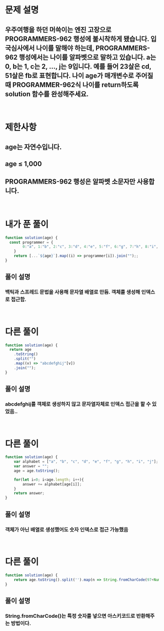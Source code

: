 # 문제 설명
## 우주여행을 하던 머쓱이는 엔진 고장으로 PROGRAMMERS-962 행성에 불시착하게 됐습니다. 입국심사에서 나이를 말해야 하는데, PROGRAMMERS-962 행성에서는 나이를 알파벳으로 말하고 있습니다. a는 0, b는 1, c는 2, ..., j는 9입니다. 예를 들어 23살은 cd, 51살은 fb로 표현합니다. 나이 age가 매개변수로 주어질 때 PROGRAMMER-962식 나이를 return하도록 solution 함수를 완성해주세요.

<br>

# 제한사항
## age는 자연수입니다.
## age ≤ 1,000
## PROGRAMMERS-962 행성은 알파벳 소문자만 사용합니다.

<br>

# 내가 푼 풀이

```js
function solution(age) {
  const programmer = {
        0:"a", 1:"b", 2:"c", 3:"d", 4:"e", 5:"f", 6:"g", 7:"h", 8:"i", 9:"j"
    }
    return [...`${age}`].map((i) => programmer[i]).join("");;
}
```
## 풀이 설명
### 백틱과 스프레드 문법을 사용해 문자열 배열로 만듬. 객체를 생성해 인덱스로 접근함.

<br>

# 다른 풀이

```js
function solution(age) {
  return age
    .toString()
    .split("")
    .map((v) => "abcdefghij"[v])
    .join("");
}
```
## 풀이 설명
### abcdefghij를 객체로 생성하지 않고 문자열자체로 인덱스 접근을 할 수 있었음..

<br>

# 다른 풀이

```js
function solution(age) {
    var alphabet = ["a", "b", "c", "d", "e", "f", "g", "h", "i", "j"];
    var answer = "";
    age = age.toString();

    for(let i=0; i<age.length; i++){
        answer += alphabet[age[i]];
    }
    return answer;
}
```
## 풀이 설명
### 객체가 아닌 배열로 생성했어도 숫자 인덱스로 접근 가능했음

<br>

# 다른 풀이

```js
function solution(age) {
    return age.toString().split('').map(n => String.fromCharCode(97+Number(n))).join('');
}
```
## 풀이 설명
### String.fromCharCode()는 특정 숫자를 넣으면 아스키코드로 반환해주는 방법이다.